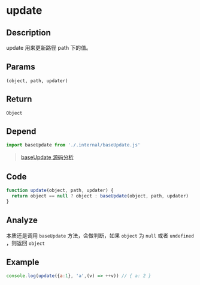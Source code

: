 # update

## Description
update 用来更新路径 path 下的值。
## Params
`(object, path, updater)`
## Return
`Object`
## Depend
```js
import baseUpdate from './.internal/baseUpdate.js'
```
> [baseUpdate 源码分析](../internal/baseUpdate.md)
> 

## Code
```js
function update(object, path, updater) {
  return object == null ? object : baseUpdate(object, path, updater)
}
```
## Analyze
本质还是调用 `baseUpdate` 方法，会做判断，如果 `object` 为 `null` 或者 `undefined` ，则返回 `object`

## Example
```js
console.log(update({a:1}, 'a',(v) => ++v)) // { a: 2 }
```

